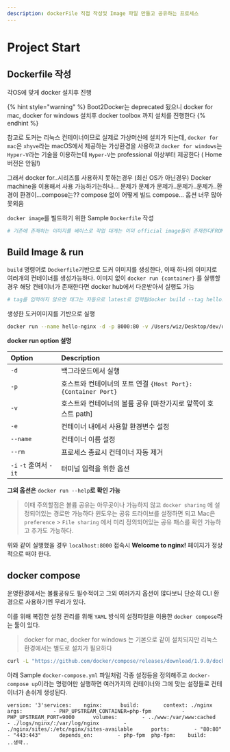 ```yaml
---
description: dockerFile 직접 작성및 Image 파일 만들고 공유하는 프로세스
---
```


# Project Start

## Dockerfile 작성

각OS에 맞게 docker 설치후 진행

{% hint style="warning" %}
Boot2Docker는 deprecated 됬으니 docker for mac, docker for windows 설치후 docker toolbox 까지 설치를 진행한다
{% endhint %}

참고로 도커는 리눅스 컨테이너이므로 실제로 가상머신에 설치가 되는데, `docker for mac`은 `xhyve`라는 macOS에서 제공하는 가상환경을 사용하고 `docker for windows`는 `Hyper-V`라는 기술을 이용하는데 `Hyper-V`는 professional 이상부터 제공한다 \( Home버전은 안됨!\)

그래서 docker for..시리즈를 사용하지 못하는경우 \(최신 OS가 아닌경우\) Docker machine을 이용해서 사용 가능하기는하나... 문제가 문제가 문제가..문제가..문제가..환경이 환경이...compose는?? compose 없이 어떻게 빌드 compose... 옵션 너무 많아 못외움

`docker image`를 빌드하기 위한 Sample `Dockerfile` 작성

```bash
# 기존에 존재하는 이미지를 베이스로 작업 대게는 이미 official image들이 존재한다FROM ubuntu:18.04MAINTAINER Wisdom Shin <smc6711@gmail.com># 빌드 중엔 [y/n] 같은 사용자 입력을 받지 못하므로 보통 -y 옵션을 준다# 그외 -qq 는 로그 보지 않기, 불필요한 문서를 생성하지 않는 --no-doc과 --no-ri 등이 있다Run apt-get update -y \    && apt-get install -y nginx \    && echo "\ndaemon off;" >> /etc/nginx/nginx.conf \    && chown -R www-data:www-data /var/lib/nginx# 호스트와 공유할 디렉토리 목록# docker run 을 할때 -v 옵션으로 맵핑 시켜줄 수 있다. # 예) docker run -v /host_directory/data:/data VOLUME ["/data", "/etc/nginx/site-enabled", "/var/log/nginx"]# 아래 CMD 에서 설정한 실행파일이 실행될 경로WORKDIR /etc/nginx# 컨테이너가 시작되었을 때 실행할 실행 파일 또는 셸 스크립트CMD ["nginx"]# 호스트와 연결할 포트 번호EXPOSE 80 443
```

## Build Image & run

`build` 명령어로 `Dockerfile`기반으로 도커 이미지를 생성한다, 이때 하나의 이미지로 여러개의 컨테이너를 생성가능하다. 이미지 없이 `docker run {container}` 를 실행할 경우 해당 컨테이너가 존재한다면 docker hub에서 다운받아서 실행도 가능

```bash
# tag를 입력하지 않으면 태그는 자동으로 latest로 입력됨docker build --tag hello:0.1 .# 생성된 docker image 확인docker images
```

생성한 도커이미지를 기반으로 실행

```bash
docker run --name hello-nginx -d -p 8000:80 -v /Users/wiz/Desktop/dev/docker/docker-1/root/data:/data hello:0.1
```

**docker run option 설명**

| Option | Description |
| :--- | :--- |
| `-d` | 백그라운드에서 실행 |
| `-p` | 호스트와 컨테이너의 포트 연결 `{Host Port}:{Container Port}` |
| `-v` | 호스트와 컨테이너의 볼륨 공유 \[마찬가지로 앞쪽이 호스트 path\] |
| `-e` | 컨테이너 내에서 사용할 환경변수 설정 |
| `--name` | 컨테이너 이름 설정 |
| `--rm` | 프로세스 종료시 컨테이너 자동 제거 |
| `-i` `-t` 줄여서  `-it` | 터미널 입력을 위한 옵션 |

**그외 옵션은** `docker run --help`**로 확인 가능**

> 이때 주의할점은 볼륨 공유는 아무곳이나 가능하지 않고 `docker sharing` 에 설정되어있는 경로만 가능하다 윈도우는 공유 드라이브를 설정하면 되고 Mac은 `preference` &gt; `File sharing` 에서 미리 정의되어있는 공유 패스를 확인 가능하고 추가도 가능하다.

위와 같이 실행했을 경우 `localhost:8000` 접속시 **Welcome to nginx!** 페이지가 정상적으로 떠야 한다.

## docker compose

운영환경에서는 볼륨공유도 필수적이고 그외 여러가지 옵션이 많다보니 단순히 CLI 환경으로 사용하기엔 무리가 있다.

이를 위해 복잡한 설정 관리를 위해 `YAML` 방식의 설정파일을 이용한 `docker compose`라는 툴이 있다.

> docker for mac, docker for windows 는 기본으로 같이 설치되지만 리눅스 환경에서는 별도로 설치가 필요하다

```bash
curl -L "https://github.com/docker/compose/releases/download/1.9.0/docker-compose-$(uname -s)-$(uname -m)" -o /usr/local/bin/docker-composechmod +x /usr/local/bin/docker-compose# testdocker-compose version
```

아래 Sample `docker-compose.yml` 파일처럼 각종 설정등을 정의해주고 `docker-compose up`이라는 명령어만 실행하면 여러가지의 컨테이너와 그에 맞는 설정들로 컨테이너가 손쉬게 생성된다.

```text
version: '3'services:    nginx:      build:        context: ./nginx        args:          - PHP_UPSTREAM_CONTAINER=php-fpm          - PHP_UPSTREAM_PORT=9000      volumes:        - ../www:/var/www:cached        - ./logs/nginx/:/var/log/nginx        - ./nginx/sites/:/etc/nginx/sites-available      ports:        - "80:80"        - "443:443"      depends_on:        - php-fpm  php-fpm:    build:      ..생략..
```


